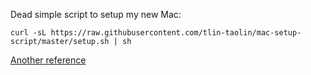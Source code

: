 Dead simple script to setup my new Mac:

```
curl -sL https://raw.githubusercontent.com/tlin-taolin/mac-setup-script/master/setup.sh | sh
```

[Another reference](https://raw.githubusercontent.com/viezel/mac-setup/master/Brewfile)
